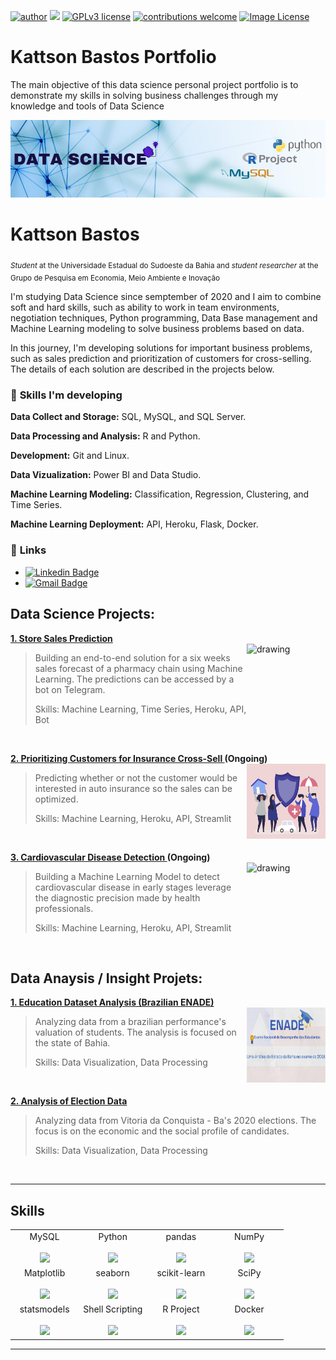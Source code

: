 [![author](https://img.shields.io/badge/author-KattsonBastos-red.svg)](https://linkedin.com/in/kattson-bastos) [![](https://img.shields.io/badge/python-3.7+-blue.svg)](https://www.python.org/downloads/release/python-365/) [![GPLv3 license](https://img.shields.io/badge/License-GPLv3-blue.svg)](http://perso.crans.org/besson/LICENSE.html) [![contributions welcome](https://img.shields.io/badge/Contributions-Welcome-brightgreen.svg?style=flat)](https://github.com/KattsonBastos/KattsonBastos/issues) [![Image License](https://img.shields.io/badge/Banner:-Credits-red.svg?style=flat)](https://github.com/KattsonBastos/KattsonBastos/blob/main/Image%20License.txt)

# Kattson Bastos Portfolio

The main objective of this data science personal project portfolio is to demonstrate my skills in solving business challenges through my knowledge and tools of Data Science

<p align="center">
  <img src="banner.png" >
</p>

# Kattson Bastos
<sub>*Student* at the Universidade Estadual do Sudoeste da Bahia and *student researcher* at the Grupo de Pesquisa em Economia, Meio Ambiente e Inovação</sub>

I'm studying Data Science since semptember of 2020 and I aim to combine soft and hard skills, such as ability to work in team environments, negotiation techniques, Python programming, Data Base management and Machine Learning modeling to solve business problems based on data.

In this journey, I'm developing solutions for important business problems, such as sales prediction and prioritization of customers for cross-selling. The details of each solution are described in the projects below.

### 🎯 **Skills I'm developing**

**Data Collect and Storage:** SQL, MySQL, and SQL Server.

**Data Processing and Analysis:** R and Python.

**Development:** Git and Linux. 

**Data Vizualization:** Power BI and Data Studio.

**Machine Learning Modeling:** Classification, Regression, Clustering, and Time Series. 

**Machine Learning Deployment:** API, Heroku, Flask, Docker.


### 🔗 **Links**

* [![Linkedin Badge](https://img.shields.io/badge/-KattsonBastos-blue?style=flat-square&logo=Linkedin&logoColor=white&link=https://www.linkedin.com/in/kattson-bastos)](https://www.linkedin.com/in/kattson-bastos)
* [![Gmail Badge](https://img.shields.io/badge/-kattsonbastos@gmail.com-c14438?style=flat-square&logo=Gmail&logoColor=white&link=mailto:kattsonbastos@gmail.com)](mailto:kattsonbastos@gmail.com)

## Data Science Projects:

<strong><a href="https://github.com/KattsonBastos/rossmann_sales_prediction">1. Store Sales Prediction</a></strong>
<br>
<a href="https://github.com/KattsonBastos/rossmann_sales_prediction">
	<img src="https://www.rossmann.de/dam/jcr:f83a6bfd-e46c-4063-844e-59ffa529ed80/Buehne_Startseite_Ueber_uns.2017-01-11-08-36-49.jpg" alt="drawing" align="right" width="25%"  height="120"/>
</a>
> <p>Building an end-to-end solution for a six weeks sales forecast of a pharmacy chain using Machine Learning. The predictions can be accessed by a bot on Telegram.</p>
> <p>Skills: Machine Learning, Time Series, Heroku, API, Bot</p>
<br>

<strong><a href="https://github.com/KattsonBastos/health_insurance_cross_sell">2. Prioritizing Customers for Insurance Cross-Sell </a>(Ongoing)</strong>
<br>
<a href="https://github.com/KattsonBastos/health_insurance_cross_sell">
	<img src="https://github.com/KattsonBastos/health_insurance_cross_sell/blob/main/imgs/banner.jpg" alt="drawing" align="right" width="25%" height="120"/>
</a>
> <p>Predicting whether or not the customer would be interested in auto insurance so the sales can be optimized. </p>
> <p>Skills: Machine Learning, Heroku, API, Streamlit</p>
<br>

<strong><a href="https://github.com/KattsonBastos/cardio_disease_detection">3. Cardiovascular Disease Detection </a>(Ongoing)</strong>
<br>
<a href="https://github.com/KattsonBastos/cardio_disease_detection">
	<img src="https://github.com/KattsonBastos/cardio_disease_detection/blob/main/imgs/cardio_banner.jpg" alt="drawing" align="right" width="25%" height="120"/>
</a>
> <p>Building a Machine Learning Model to detect cardiovascular disease in early stages leverage the diagnostic precision made by health professionals. </p>
> <p>Skills: Machine Learning, Heroku, API, Streamlit</p>
<br>

## Data Anaysis / Insight Projets:
<strong><a href="https://github.com/KattsonBastos/bahia_enade18_analysis">1. Education Dataset Analysis (Brazilian ENADE)</a></strong>
<br>
<a href="https://github.com/KattsonBastos/bahia_enade18_analysis">
	<img src="https://github.com/KattsonBastos/bahia_enade18_analysis/blob/main/img/banner.png" alt="drawing" align="right" width="25%" height="120"/>
</a>
> <p>Analyzing data from a brazilian performance's valuation of students. The analysis is focused on the state of Bahia. </p>
> <p>Skills: Data Visualization, Data Processing</p>
<br>

<strong><a href="https://github.com/KattsonBastos/eleicoes_vca_2020">2. Analysis of Election Data </a></strong>
<br>

> <p>Analyzing data from Vitoria da Conquista - Ba's 2020 elections. The focus is on the economic and the social profile of candidates. </p>
> <p>Skills: Data Visualization, Data Processing</p>
<br>

---
## Skills

<table>
  <tbody>
    <tr valign="top">
      <td width="25%" align="center">
        <span>MySQL</span><br><br>
        <img height="64px" src="https://cdn.svgporn.com/logos/mysql.svg">
      </td>
      <td width="25%" align="center">
        <span>Python</span><br><br>
        <img height="64px" src="https://cdn.svgporn.com/logos/python.svg">
      </td>
      <td width="25%" align="center">
        <span>pandas</span><br><br>
        <img height="64px" src="https://pandas.pydata.org/static/img/pandas.svg">
      </td>
      <td width="25%" align="center">
        <span>NumPy</span><br><br>
        <img height="64px" src="https://numpy.org/images/logos/numpy.svg">
      </td>
    </tr>
    <tr valign="top">
      <td width="25%" align="center">
        <span>Matplotlib</span><br><br>
        <img height="64px" src="https://matplotlib.org/_images/sphx_glr_logos2_001.png">
      </td>
      <td width="25%" align="center">
        <span>seaborn</span><br><br>
        <img height="64px" src="https://seaborn.pydata.org/_static/logo-wide-lightbg.svg">
      </td>
      <td width="25%" align="center">
        <span>scikit-learn</span><br><br>
        <img height="64px" src="https://scikit-learn.org/stable/_images/scikit-learn-logo-notext.png">
      </td>
      <td width="25%" align="center">
        <span>SciPy</span><br><br>
        <img height="64px" src="https://bids.berkeley.edu/sites/default/files/styles/450x254/public/projects/scipy_logo_450x254.png?itok=kcdZBxrP">
      </td>
    <tr valign="top">
      <td width="25%" align="center">
        <span>statsmodels</span><br><br>
        <img height="64px" src="https://www.statsmodels.org/stable/_images/statsmodels-logo-v2.svg">
      </td>
      <td width="25%" align="center">
        <span>Shell Scripting</span><br><br>
        <img height="64px" src="https://www.vectorlogo.zone/logos/gnu_bash/gnu_bash-official.svg">
      </td>
      <td width="25%" align="center">
        <span>R Project</span><br><br>
        <img height="64px" src="https://www.vectorlogo.zone/logos/r-project/r-project-ar21.svg">
      </td>
      <td width="25%" align="center">
        <span>Docker</span><br><br>
        <img height="64px" src="https://www.vectorlogo.zone/logos/docker/docker-official.svg">
      </td>
    </tr>
   </tbody>
</table>

---





